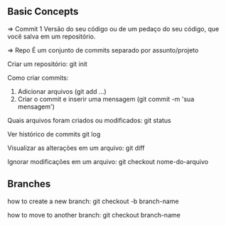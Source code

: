 ## Basic Concepts

=> Commit
1 Versão do seu código ou de um pedaço do seu código, que você salva em um repositório.

=> Repo
É um conjunto de commits separado por assunto/projeto

Criar um repositório:
git init

Como criar commits:

1. Adicionar arquivos (git add ...)
2. Criar o commit e inserir uma mensagem (git commit -m 'sua mensagem')

Quais arquivos foram criados ou modificados:
git status

Ver histórico de commits
git log

Visualizar as alterações em um arquivo:
git diff

Ignorar modificações em um arquivo:
git checkout nome-do-arquivo

## Branches

how to create a new branch:
git checkout -b branch-name

how to move to another branch:
git checkout branch-name
